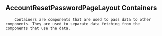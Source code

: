 ## AccountResetPasswordPageLayout Containers

        Containers are components that are used to pass data to other components. They are used to separate data fetching from the components that use the data.
      